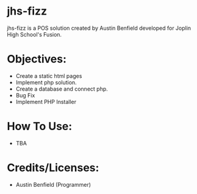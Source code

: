 # jhs-fizz
jhs-fizz is a POS solution created by Austin Benfield developed for Joplin High School's Fusion. 
# Objectives:
- Create a static html pages
- Implement php solution.
- Create a database and connect php.
- Bug Fix
- Implement PHP Installer

# How To Use:
- TBA

# Credits/Licenses:
- Austin Benfield (Programmer)
